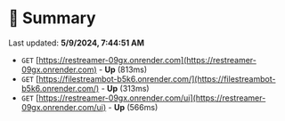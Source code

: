 # 📖 Summary
Last updated: **5/9/2024, 7:44:51 AM**

- `GET` [https://restreamer-09gx.onrender.com](https://restreamer-09gx.onrender.com) - **Up** (813ms)
- `GET` [https://filestreambot-b5k6.onrender.com/](https://filestreambot-b5k6.onrender.com/) - **Up** (313ms)
- `GET` [https://restreamer-09gx.onrender.com/ui](https://restreamer-09gx.onrender.com/ui) - **Up** (566ms)
